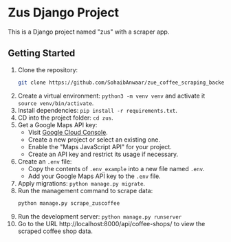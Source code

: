 # Zus Django Project

This is a Django project named "zus" with a scraper app.

## Getting Started

1. Clone the repository: 
   ```bash
   git clone https://github.com/SohaibAnwaar/zue_coffee_scraping_backend

2. Create a virtual environment: `python3 -m venv venv` and activate it `source venv/bin/activate`.
3. Install dependencies: `pip install -r requirements.txt`.
4. CD into the project folder: `cd zus`.
5. Get a Google Maps API key:
   - Visit [Google Cloud Console](https://console.cloud.google.com/).
   - Create a new project or select an existing one.
   - Enable the "Maps JavaScript API" for your project.
   - Create an API key and restrict its usage if necessary.
6. Create an `.env` file:
   - Copy the contents of `.env_example` into a new file named `.env`.
   - Add your Google Maps API key to the `.env` file.
7. Apply migrations: `python manage.py migrate`.
8. Run the management command to scrape data:
   ```bash
   python manage.py scrape_zuscoffee
9. Run the development server: `python manage.py runserver`
10. Go to the URL http://localhost:8000/api/coffee-shops/ to view the scraped coffee shop data.
